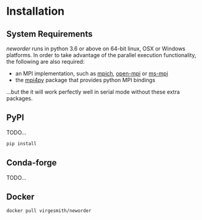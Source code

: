 
# Installation

## System Requirements

_neworder_ runs in python 3.6 or above on 64-bit linux, OSX or Windows platforms. In order to take advantage of the parallel execution functionality, the following are also required:

- an MPI implementation, such as [mpich](https://www.mpich.org/), [open-mpi](https://www.open-mpi.org/) or [ms-mpi](https://docs.microsoft.com/en-us/message-passing-interface/microsoft-mpi)
- the [mpi4py](https://mpi4py.readthedocs.io/en/stable/) package that provides python MPI bindings

...but the it will work perfectly well in serial mode without these extra packages.

## PyPI

TODO...
```bash
pip install
```

## Conda-forge

TODO...

## Docker

```bash
docker pull virgesmith/neworder
```
